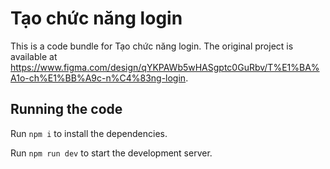 
  # Tạo chức năng login

  This is a code bundle for Tạo chức năng login. The original project is available at https://www.figma.com/design/qYKPAWb5wHASgptc0GuRbv/T%E1%BA%A1o-ch%E1%BB%A9c-n%C4%83ng-login.

  ## Running the code

  Run `npm i` to install the dependencies.

  Run `npm run dev` to start the development server.
  